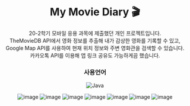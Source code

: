 <div align="center">
 
# My Movie Diary 🎬

20-2학기 모바일 응용 과목에 제출했던 개인 프로젝트입니다.<br>
TheMovieDB API에서 영화 정보를 추출해 내가 감상한 영화를 기록할 수 있고, <br>
Google Map API를 사용하여 현재 위치 정보와 주변 영화관을 검색할 수 있습니다. <br>
카카오톡 API를 이용해 앱 링크 공유도 가능하게끔 했습니다.<br>
 
 ### 사용언어
 ![Java](https://img.shields.io/badge/java-%23ED8B00.svg?style=for-the-badge&logo=java&logoColor=white)

![image](https://user-images.githubusercontent.com/52526003/173285739-11980088-6259-4d3a-8147-c86341d44153.png)
 ![image](https://user-images.githubusercontent.com/52526003/173285963-1b420c5e-dc19-477b-acda-b0e0b8df3f99.png)
![image](https://user-images.githubusercontent.com/52526003/173285989-5a132e8a-bc1c-4d41-b94f-9515e09278af.png)
![image](https://user-images.githubusercontent.com/52526003/173286004-d055ef8c-cbfd-47a4-80dc-e3133afb3204.png)
![image](https://user-images.githubusercontent.com/52526003/173286185-e9977fd6-0578-4588-b72f-e678735f2428.png)
![image](https://user-images.githubusercontent.com/52526003/173286083-c695d990-fbe5-47fa-bbd4-136d25b2f6fd.png)
![image](https://user-images.githubusercontent.com/52526003/173286106-445b32a7-b089-49b7-8c81-88b59c96b575.png)
</div>
